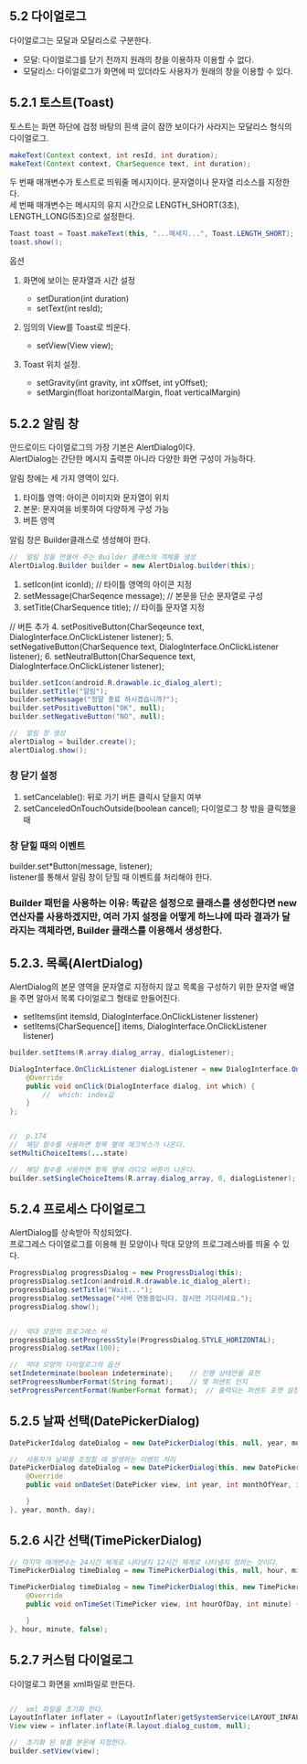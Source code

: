## 5.2 다이얼로그
다이얼로그는 모달과 모달리스로 구분한다.   
- 모달: 다이얼로그를 닫기 전까지 원래의 창을 이용하자 이용할 수 없다.   
- 모달리스: 다이얼로그가 화면에 떠 있더라도 사용자가 원래의 창을 이용할 수 있다.

## 5.2.1 토스트(Toast)
토스트는 화면 하단에 검정 바탕의 흰색 글이 잠깐 보이다가 사라지는 모달리스 형식의 다이얼로그.

```java
makeText(Context context, int resId, int duration);
makeText(Context context, CharSequence text, int duration);
```
두 번째 매개변수가 토스트로 띄워줄 메시지이다. 문자열이나 문자열 리소스를 지정한다.   
세 번째 매개변수는 메시지의 유지 시간으로 LENGTH_SHORT(3초), LENGTH_LONG(5초)으로 설정한다. 

```java
Toast toast = Toast.makeText(this, "...메세지...", Toast.LENGTH_SHORT);
toast.show();
```

옵션
1. 화면에 보이는 문자열과 시간 설정
    - setDuration(int duration)
    - setText(int resId);

2. 임의의 View를 Toast로 띄운다.   
    - setView(View view);  

3. Toast 위치 설정.   
    - setGravity(int gravity, int xOffset, int yOffset);
    - setMargin(float horizontalMargin, float verticalMargin)

## 5.2.2 알림 창
안드로이드 다이얼로그의 가장 기본은 AlertDialog이다.   
AlertDialog는 간단한 메시지 출력뿐 아니라 다양한 화면 구성이 가능하다.

알림 창에는 세 가지 영역이 있다.
1. 타이틀 영역: 아이콘 이미지와 문자열이 위치
2. 본문: 문자여을 비롯하여 다양하게 구성 가능
3. 버튼 영역

알림 창은 Builder클래스로 생성해야 한다.
```java
//  알림 창을 만들어 주는 Builder 클래스의 객체를 생성
AlertDialog.Builder builder = new AlertDialog.builder(this);
```
1. setIcon(int iconId); // 타이틀 영역의 아이콘 지정
2. setMessage(CharSeqence message); // 본문을 단순 문자열로 구성
3. setTitle(CharSequence title);    // 타이틀 문자열 지정

//  버튼 추가
4. setPositiveButton(CharSeqeunce text, DialogInterface.OnClickListener listener);
5. setNegativeButton(CharSequence text, DialogInterface.OnClickListener listener);
6. setNeutralButton(CharSequence text, DialogInterface.OnClickListener listener);

```java
builder.setIcon(android.R.drawable.ic_dialog_alert);
builder.setTitle("알림");
builder.setMessage("정말 종료 하시겠습니까?");
builder.setPositiveButton("OK", null);
builder.setNegativeButton("NO", null);

//  알림 창 생성
alertDialog = builder.create();
alertDialog.show();
```

### 창 닫기 설정
1. setCancelable(): 뒤로 가기 버튼 클릭시 닫을지 여부
2. setCanceledOnTouchOutside(boolean cancel); 다이얼로그 창 밖을 클릭했을 때

### 창 닫힐 때의 이벤트
builder.set*Button(message, listener);   
listener를 통해서 알림 창이 닫힐 때 이벤트를 처리해야 한다.


### Builder 패턴을 사용하는 이유: 똑같은 설정으로 클래스를 생성한다면 new연산자를 사용하겠지만, 여러 가지 설정을 어떻게 하느냐에 따라 결과가 달라지는 객체라면, Builder 클래스를 이용해서 생성한다.



## 5.2.3. 목록(AlertDialog)
AlertDialog의 본문 영역을 문자열로 지정하지 않고 목록을 구성하기 위한 문자열 배열을 주면 알아서 목록 다이얼로그 형태로 만들어진다.   
- setItems(int itemsId, DialogInterface.OnClickListener lisstener)
- setItems(CharSequence[] items, DialogInterface.OnClickListener listener)

```java
builder.setItems(R.array.dialog_array, dialogListener);

DialogInterface.OnClickListener dialogListener = new DialogInterface.OnClickListener() {
    @Override
    public void onClick(DialogInterface dialog, int which) {
        //  which: index값
    }
};


//  p.174
//  해당 함수를 사용하면 항목 옆에 체크박스가 나온다.
setMultiChoiceItems(...state)

//  해당 함수를 사용하면 항목 옆에 라디오 버튼이 나온다.
builder.setSingleChoiceItems(R.array.dialog_array, 0, dialogListener);
```

## 5.2.4 프로세스 다이얼로그
AlertDialog를 상속받아 작성되었다.   
프로그레스 다이얼로그를 이용해 원 모양이나 막대 모양의 프로그레스바를 띄울 수 있다.
```java
ProgressDialog progressDialog = new ProgressDialog(this);
progressDialog.setIcon(android.R.drawable.ic_dialog_alert);
progressDialog.setTitle("Wait...");
progressDialog.setMessage("서버 연동중입니다. 잠시만 기다리세요.");
progressDialog.show();


//  막대 모양의 프로그레스 바
progressDialog.setProgressStyle(ProgressDialog.STYLE_HORIZONTAL);
progressDialog.setMax(100);

//  막대 모양의 다이얼로그의 옵션
setIndeterminate(boolean indeterminate);    // 진행 상태만을 표현
setProgreessNumberFormat(String format);    // 몇 퍼센트 인지
setProgressPercentFormat(NumberFormat format);  // 출력되는 퍼센트 포맷 설정
```


## 5.2.5 날짜 선택(DatePickerDialog)
```java
DatePickerIdalog dateDialog = new DatePickerDialog(this, null, year, month, day);

//  사용자가 날짜를 조정할 때 발생하는 이벤트 처리
DatePickerDialog dateDialog = new DatePickerDialog(this, new DatePickerDialog.OnDateSetistener() {
    @Override
    public void onDateSet(DatePicker view, int year, int monthOfYear, int dayOfMonth) {

    }
}, year, month, day);
```


## 5.2.6 시간 선택(TimePickerDialog)
```java
// 마지막 매개변수는 24시간 체계로 나타낼지 12시간 체계로 나타낼지 정하는 것이다.
TimePickerDialog timeDialog = new TimePickerDialog(this, null, hour, minute, true);

TimePickerDialog timeDialog = new TimePickerDialog(this, new TimePickerDialog.OnTimeSetListener() {
    @Override
    public void onTimeSet(TimePicker view, int hourOfDay, int minute) {

    }
}, hour, minute, false);
```

## 5.2.7 커스텀 다이얼로그
다이얼로그 화면을 xml파일로 만든다.
```java

//  xml 파일을 초기화 한다.
LayoutInflater inflater = (LayoutInflater)getSystemService(LAYOUT_INFALER_SERVICE);
View view = inflater.inflate(R.layout.dialog_custom, null);

//  초기화 된 뷰를 본문에 지정한다.
builder.setView(view);
